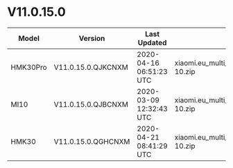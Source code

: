 # V11.0.15.0
| Model | Version | Last Updated | File Name | Size | Download Link |
| ---- | ---- | ---- | ---- | ---- | ---- |
| HMK30Pro | V11.0.15.0.QJKCNXM | 2020-04-16 06:51:23 UTC | xiaomi.eu_multi_HMK30Pro_V11.0.15.0.QJKCNXM_v11-10.zip | 3.2 GB | [SourceForge](https://sourceforge.net/projects/xiaomi-eu-multilang-miui-roms/files/xiaomi.eu/MIUI-STABLE-RELEASES/MIUIv11/xiaomi.eu_multi_HMK30Pro_V11.0.15.0.QJKCNXM_v11-10.zip/download) |
| MI10 | V11.0.15.0.QJBCNXM | 2020-03-09 12:32:43 UTC | xiaomi.eu_multi_MI10_V11.0.15.0.QJBCNXM_v11-10.zip | 2.9 GB | [SourceForge](https://sourceforge.net/projects/xiaomi-eu-multilang-miui-roms/files/xiaomi.eu/MIUI-STABLE-RELEASES/MIUIv11/xiaomi.eu_multi_MI10_V11.0.15.0.QJBCNXM_v11-10.zip/download) |
| HMK30 | V11.0.15.0.QGHCNXM | 2020-04-21 08:41:29 UTC | xiaomi.eu_multi_HMK30_V11.0.15.0.QGHCNXM_v11-10.zip | 2.4 GB | [SourceForge](https://sourceforge.net/projects/xiaomi-eu-multilang-miui-roms/files/xiaomi.eu/MIUI-STABLE-RELEASES/MIUIv11/xiaomi.eu_multi_HMK30_V11.0.15.0.QGHCNXM_v11-10.zip/download) |

